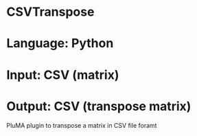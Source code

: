 # CSVTranspose
# Language: Python
# Input: CSV (matrix)
# Output: CSV (transpose matrix)
PluMA plugin to transpose a matrix in CSV file foramt
